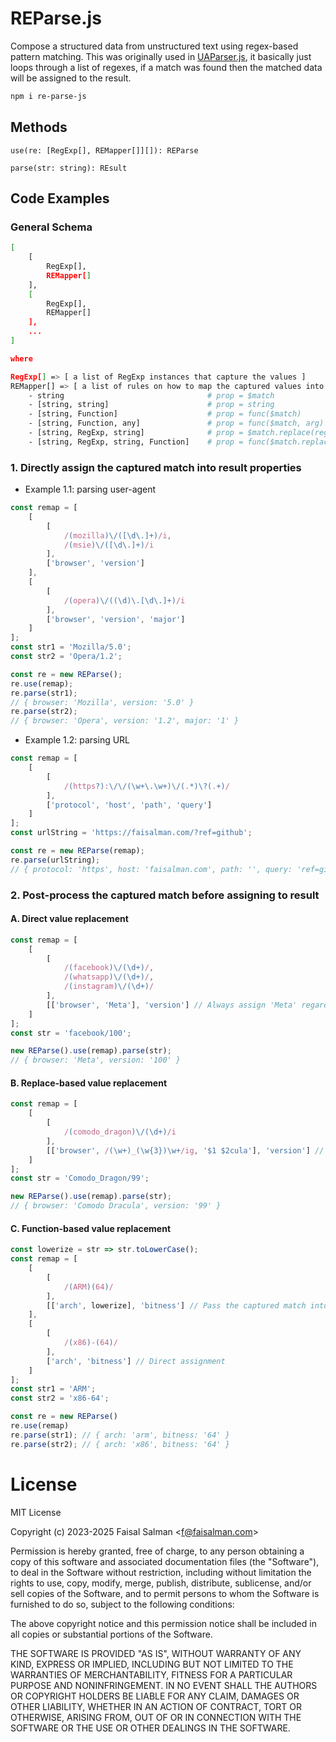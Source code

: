 # REParse.js
Compose a structured data from unstructured text using regex-based pattern matching. This was originally used in [UAParser.js](https://github.com/faisalman/ua-parser-js/commit/68d124c59c8fd549412ef6df8934eb4cb11f3c07), it basically just loops through a list of regexes, if a match was found then the matched data will be assigned to the result.

```sh
npm i re-parse-js
```

## Methods

`use(re: [RegExp[], REMapper[]][]): REParse`

`parse(str: string): REsult`

## Code Examples

### General Schema

```sh
[
    [
        RegExp[], 
        REMapper[]
    ],
    [
        RegExp[], 
        REMapper[]
    ],
    ...
]

where

RegExp[] => [ a list of RegExp instances that capture the values ]
REMapper[] => [ a list of rules on how to map the captured values into result properties ]
    - string                                # prop = $match 
    - [string, string]                      # prop = string
    - [string, Function]                    # prop = func($match)
    - [string, Function, any]               # prop = func($match, arg)
    - [string, RegExp, string]              # prop = $match.replace(regex, string)
    - [string, RegExp, string, Function]    # prop = func($match.replace(regex, string))
```

### 1. Directly assign the captured match into result properties

* Example 1.1: parsing user-agent

```js
const remap = [
    [
        [
            /(mozilla)\/([\d\.]+)/i, 
            /(msie)\/([\d\.]+)/i
        ],
        ['browser', 'version']
    ],
    [
        [
            /(opera)\/((\d)\.[\d\.]+)/i
        ], 
        ['browser', 'version', 'major']
    ]
];
const str1 = 'Mozilla/5.0';
const str2 = 'Opera/1.2';

const re = new REParse();
re.use(remap);
re.parse(str1);
// { browser: 'Mozilla', version: '5.0' }
re.parse(str2);
// { browser: 'Opera', version: '1.2', major: '1' }
```

* Example 1.2: parsing URL

```js
const remap = [
    [
        [
            /(https?):\/\/(\w+\.\w+)\/(.*)\?(.+)/
        ],
        ['protocol', 'host', 'path', 'query']
    ]
];
const urlString = 'https://faisalman.com/?ref=github';

const re = new REParse(remap);
re.parse(urlString);
// { protocol: 'https', host: 'faisalman.com', path: '', query: 'ref=github' }
```

### 2. Post-process the captured match before assigning to result

#### A. Direct value replacement

```js
const remap = [
    [
        [
            /(facebook)\/(\d+)/, 
            /(whatsapp)\/(\d+)/, 
            /(instagram)\/(\d+)/
        ],
        [['browser', 'Meta'], 'version'] // Always assign 'Meta' regardless matched value
    ]
];
const str = 'facebook/100';

new REParse().use(remap).parse(str);
// { browser: 'Meta', version: '100' }
```

#### B. Replace-based value replacement

```js
const remap = [
    [
        [
            /(comodo_dragon)\/(\d+)/i
        ],
        [['browser', /(\w+)_(\w{3})\w+/ig, '$1 $2cula'], 'version'] // Replace captured data, see string.replace
    ]
];
const str = 'Comodo_Dragon/99';

new REParse().use(remap).parse(str);
// { browser: 'Comodo Dracula', version: '99' }
```

#### C. Function-based value replacement

```js
const lowerize = str => str.toLowerCase();
const remap = [
    [
        [
            /(ARM)(64)/
        ],
        [['arch', lowerize], 'bitness'] // Pass the captured match into function()
    ],
    [
        [
            /(x86)-(64)/
        ],
        ['arch', 'bitness'] // Direct assignment
    ]
];
const str1 = 'ARM';
const str2 = 'x86-64';

const re = new REParse()
re.use(remap)
re.parse(str1); // { arch: 'arm', bitness: '64' }
re.parse(str2); // { arch: 'x86', bitness: '64' }
```

# License

MIT License

Copyright (c) 2023-2025 Faisal Salman <<f@faisalman.com>>

Permission is hereby granted, free of charge, to any person obtaining a copy
of this software and associated documentation files (the "Software"), to deal
in the Software without restriction, including without limitation the rights
to use, copy, modify, merge, publish, distribute, sublicense, and/or sell
copies of the Software, and to permit persons to whom the Software is
furnished to do so, subject to the following conditions:

The above copyright notice and this permission notice shall be included in all
copies or substantial portions of the Software.

THE SOFTWARE IS PROVIDED "AS IS", WITHOUT WARRANTY OF ANY KIND, EXPRESS OR
IMPLIED, INCLUDING BUT NOT LIMITED TO THE WARRANTIES OF MERCHANTABILITY,
FITNESS FOR A PARTICULAR PURPOSE AND NONINFRINGEMENT. IN NO EVENT SHALL THE
AUTHORS OR COPYRIGHT HOLDERS BE LIABLE FOR ANY CLAIM, DAMAGES OR OTHER
LIABILITY, WHETHER IN AN ACTION OF CONTRACT, TORT OR OTHERWISE, ARISING FROM,
OUT OF OR IN CONNECTION WITH THE SOFTWARE OR THE USE OR OTHER DEALINGS IN THE
SOFTWARE.